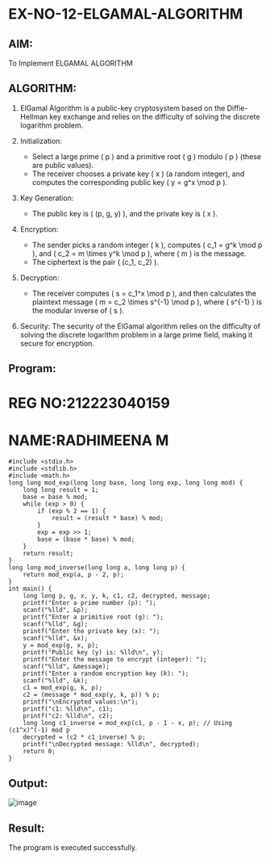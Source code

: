 # EX-NO-12-ELGAMAL-ALGORITHM

## AIM:
To Implement ELGAMAL ALGORITHM

## ALGORITHM:

1. ElGamal Algorithm is a public-key cryptosystem based on the Diffie-Hellman key exchange and relies on the difficulty of solving the discrete logarithm problem.

2. Initialization:
   - Select a large prime \( p \) and a primitive root \( g \) modulo \( p \) (these are public values).
   - The receiver chooses a private key \( x \) (a random integer), and computes the corresponding public key \( y = g^x \mod p \).

3. Key Generation:
   - The public key is \( (p, g, y) \), and the private key is \( x \).

4. Encryption:
   - The sender picks a random integer \( k \), computes \( c_1 = g^k \mod p \), and \( c_2 = m \times y^k \mod p \), where \( m \) is the message.
   - The ciphertext is the pair \( (c_1, c_2) \).

5. Decryption:
   - The receiver computes \( s = c_1^x \mod p \), and then calculates the plaintext message \( m = c_2 \times s^{-1} \mod p \), where \( s^{-1} \) is the modular inverse of \( s \).

6. Security: The security of the ElGamal algorithm relies on the difficulty of solving the discrete logarithm problem in a large prime field, making it secure for encryption.

## Program:
# REG NO:212223040159
# NAME:RADHIMEENA M
```
#include <stdio.h>
#include <stdlib.h>
#include <math.h>
long long mod_exp(long long base, long long exp, long long mod) {
    long long result = 1;
    base = base % mod;
    while (exp > 0) {
        if (exp % 2 == 1) {
            result = (result * base) % mod;
        }
        exp = exp >> 1;
        base = (base * base) % mod;
    }
    return result;
}
long long mod_inverse(long long a, long long p) {
    return mod_exp(a, p - 2, p);
}
int main() {
    long long p, g, x, y, k, c1, c2, decrypted, message;
    printf("Enter a prime number (p): ");
    scanf("%lld", &p);
    printf("Enter a primitive root (g): ");
    scanf("%lld", &g);
    printf("Enter the private key (x): ");
    scanf("%lld", &x);
    y = mod_exp(g, x, p);
    printf("Public key (y) is: %lld\n", y);
    printf("Enter the message to encrypt (integer): ");
    scanf("%lld", &message);
    printf("Enter a random encryption key (k): ");
    scanf("%lld", &k);
    c1 = mod_exp(g, k, p);
    c2 = (message * mod_exp(y, k, p)) % p;
    printf("\nEncrypted values:\n");
    printf("c1: %lld\n", c1);
    printf("c2: %lld\n", c2);
    long long c1_inverse = mod_exp(c1, p - 1 - x, p); // Using (c1^x)^(-1) mod p
    decrypted = (c2 * c1_inverse) % p;
    printf("\nDecrypted message: %lld\n", decrypted);
    return 0;
}
```


## Output:
![image](https://github.com/user-attachments/assets/0b06f8ad-2dc5-4ad9-bf87-2437d4208cb3)


## Result:
The program is executed successfully.
